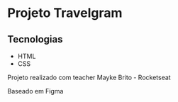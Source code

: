 <h1>Projeto Travelgram</h1>
<h2>Tecnologias</h2>
<ul>
  <li>HTML</li>
  <li>CSS</li>
</ul>
<p>Projeto realizado com teacher Mayke Brito - Rocketseat</p>

<footer>Baseado em Figma</footer>
